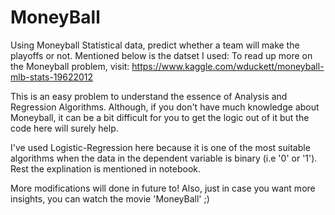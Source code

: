 # MoneyBall

Using Moneyball Statistical data, predict whether a team will make the playoffs or not.
Mentioned below is the datset I used:
To read up more on the Moneyball problem, visit: https://www.kaggle.com/wduckett/moneyball-mlb-stats-19622012

This is an easy problem to understand the essence of Analysis and Regression Algorithms.
Although, if you don't have much knowledge about Moneyball, it can be a bit difficult for you to get the logic out of it but the code here will surely help.

I've used Logistic-Regression here because it is one of the most suitable algorithms when the data in the dependent variable is binary (i.e '0' or '1'). Rest the explination is mentioned in notebook.

More modifications will done in future to!
Also, just in case you want more insights, you can watch the movie 'MoneyBall' ;)
